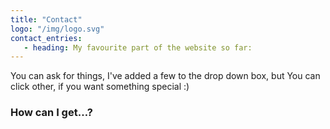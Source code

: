 ```yaml
---
title: "Contact"
logo: "/img/logo.svg"
contact_entries:
   - heading: My favourite part of the website so far:
---
```


You can ask for things, I've added a few to the drop down box, but
You can click other, if you want something special :)

<h3 class="f4 b lh-title mb2">How can I get…?</h3>

